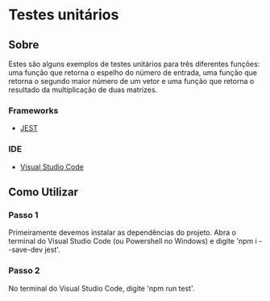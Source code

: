# Testes unitários

## Sobre
Estes são alguns exemplos de testes unitários para três diferentes funções: uma função que retorna o espelho do número de entrada, uma função que retorna o segundo maior número de um vetor e uma função que retorna o resultado da multiplicação de duas matrizes.

### Frameworks
* [JEST](https://jestjs.io/pt-BR)

### IDE
* [Visual Studio Code](https://code.visualstudio.com/)

## Como Utilizar
### Passo 1
Primeiramente devemos instalar as dependências do projeto. Abra o terminal do Visual Studio Code (ou Powershell no Windows) e digite 'npm i --save-dev jest'.

### Passo 2
No terminal do Visual Studio Code, digite 'npm run test'.
